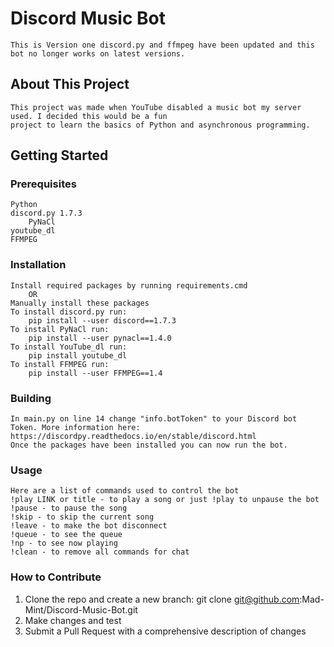 # Discord Music Bot
    This is Version one discord.py and ffmpeg have been updated and this bot no longer works on latest versions.
## About This Project
    This project was made when YouTube disabled a music bot my server used. I decided this would be a fun 
    project to learn the basics of Python and asynchronous programming.
## Getting Started
### Prerequisites
    Python
    discord.py 1.7.3
        PyNaCl
    youtube_dl
    FFMPEG
### Installation
    Install required packages by running requirements.cmd
		OR 
	Manually install these packages
	To install discord.py run:
		pip install --user discord==1.7.3
	To install PyNaCl run:
		pip install --user pynacl==1.4.0
	To install YouTube_dl run:
		pip install youtube_dl
	To install FFMPEG run:
		pip install --user FFMPEG==1.4
### Building
    In main.py on line 14 change "info.botToken" to your Discord bot Token. More information here: 
    https://discordpy.readthedocs.io/en/stable/discord.html
	Once the packages have been installed you can now run the bot.
### Usage
	Here are a list of commands used to control the bot
	!play LINK or title - to play a song or just !play to unpause the bot
    !pause - to pause the song
    !skip - to skip the current song
    !leave - to make the bot disconnect
    !queue - to see the queue
    !np - to see now playing
    !clean - to remove all commands for chat
### How to Contribute
1. Clone the repo and create a new branch: git clone git@github.com:Mad-Mint/Discord-Music-Bot.git
2. Make changes and test
3. Submit a Pull Request with a comprehensive description of changes 
